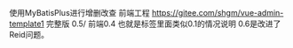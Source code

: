 使用MyBatisPlus进行增删改查
前端工程 https://gitee.com/shgm/vue-admin-template1
完整版 0.5/ 前端0.4  也就是标签里面类似0.1的情况说明
0.6是改进了Reid问题。
